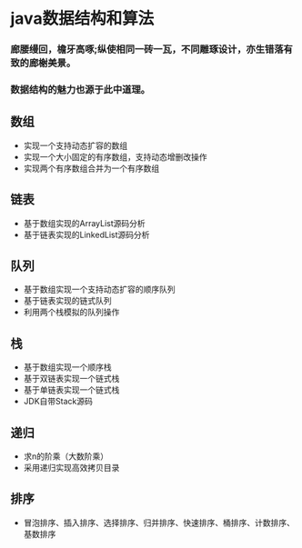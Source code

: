 # java数据结构和算法
### 廊腰缦回，檐牙高啄;纵使相同一砖一瓦，不同雕琢设计，亦生错落有致的廊榭美景。  
### 数据结构的魅力也源于此中道理。

## 数组
 * 实现一个支持动态扩容的数组
 * 实现一个大小固定的有序数组，支持动态增删改操作
 * 实现两个有序数组合并为一个有序数组

## 链表
 * 基于数组实现的ArrayList源码分析
 * 基于链表实现的LinkedList源码分析
 
## 队列
 * 基于数组实现一个支持动态扩容的顺序队列
 * 基于链表实现的链式队列
 * 利用两个栈模拟的队列操作
 
## 栈
 * 基于数组实现一个顺序栈
 * 基于双链表实现一个链式栈
 * 基于单链表实现一个链式栈
 * JDK自带Stack源码
 
## 递归
 * 求n的阶乘（大数阶乘）
 * 采用递归实现高效拷贝目录
 
## 排序
 * 冒泡排序、插入排序、选择排序、归并排序、快速排序、桶排序、计数排序、基数排序
